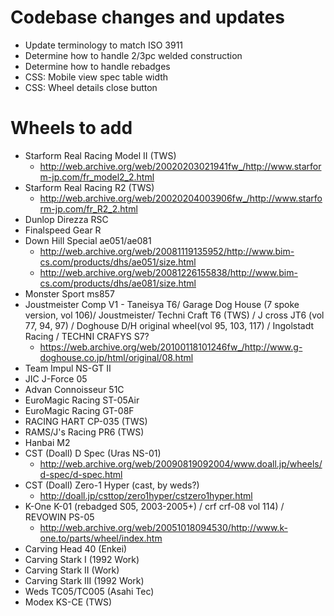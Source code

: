 # Codebase changes and updates
* Update terminology to match ISO 3911
* Determine how to handle 2/3pc welded construction
* Determine how to handle rebadges
* CSS: Mobile view spec table width
* CSS: Wheel details close button

# Wheels to add
* Starform Real Racing Model II (TWS)
  * http://web.archive.org/web/20020203021941fw_/http://www.starform-jp.com/fr_model2_2.html
* Starform Real Racing R2 (TWS)
  * http://web.archive.org/web/20020204003906fw_/http://www.starform-jp.com/fr_R2_2.html
* Dunlop Direzza RSC
* Finalspeed Gear R
* Down Hill Special ae051/ae081
  * http://web.archive.org/web/20081119135952/http://www.bim-cs.com/products/dhs/ae051/size.html
  * http://web.archive.org/web/20081226155838/http://www.bim-cs.com/products/dhs/ae081/size.html
* Monster Sport ms857
* Joustmeister Comp V1 - Taneisya T6/ Garage Dog House (7 spoke version, vol 106)/ Joustmeister/ Techni Craft T6 (TWS) / J cross JT6 (vol 77, 94, 97) / Doghouse D/H original wheel(vol 95, 103, 117) / Ingolstadt Racing / TECHNI CRAFYS S7?
  * https://web.archive.org/web/20100118101246fw_/http://www.g-doghouse.co.jp/html/original/08.html
* Team Impul NS-GT II
* JIC J-Force 05
* Advan Connoisseur 51C
* EuroMagic Racing ST-05Air
* EuroMagic Racing GT-08F
* RACING HART CP-035 (TWS)
* RAMS/J's Racing PR6 (TWS)
* Hanbai M2
* CST (Doall) D Spec (Uras NS-01)
  * http://web.archive.org/web/20090819092004/www.doall.jp/wheels/d-spec/d-spec.html
* CST (Doall) Zero-1 Hyper (cast, by weds?)
  * http://doall.jp/csttop/zero1hyper/cstzero1hyper.html
* K-One K-01 (rebadged S05, 2003-2005+) / crf crf-08 vol 114) / REVOWIN PS-05
  * http://web.archive.org/web/20051018094530/http://www.k-one.to/parts/wheel/index.htm
* Carving Head 40 (Enkei)
* Carving Stark I (1992 Work)
* Carving Stark II (Work)
* Carving Stark III (1992 Work)
* Weds TC05/TC005 (Asahi Tec)
* Modex KS-CE (TWS)
